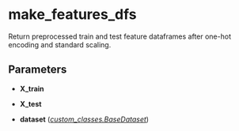 # make_features_dfs

Return preprocessed train and test feature dataframes after one-hot encoding and standard scaling.



## Parameters

- **X_train**

- **X_test**

- **dataset** (*[custom_classes.BaseDataset](../../custom_classes/BaseDataset)*)




